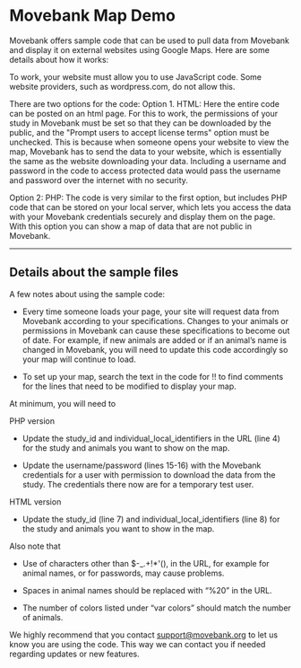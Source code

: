 # Movebank Map Demo

Movebank offers sample code that can be used to pull data from Movebank and display it on external websites using Google Maps. Here are some details about how it works:

To work, your website must allow you to use JavaScript code. Some website providers, such as wordpress.com, do not allow this.

There are two options for the code:
Option 1. HTML: Here the entire code can be posted on an html page. For this to work, the permissions of your study in Movebank must be set so that they can be downloaded by the public, and the "Prompt users to accept license terms" option must be unchecked. This is because when someone opens your website to view the map, Movebank has to send the data to your website, which is essentially the same as the website downloading your data. Including a username and password in the code to access protected data would pass the username and password over the internet with no security.

Option 2: PHP: The code is very similar to the first option, but includes PHP code that can be stored on your local server, which lets you access the data with your Movebank credentials securely and display them on the page. With this option you can show a map of data that are not public in Movebank.

-----------------------------------------------------------
## Details about the sample files

A few notes about using the sample code:

- Every time someone loads your page, your site will request data from Movebank according to your specifications. Changes to your animals or permissions in Movebank can cause these specifications to become out of date. For example, if new animals are added or if an animal’s name is changed in Movebank, you will need to update this code accordingly so your map will continue to load.

- To set up your map, search the text in the code for !! to find comments for the lines that need to be modified to display your map. 

At minimum, you will need to

PHP version
- Update the study_id and individual_local_identifiers in the URL (line 4) for the study and animals you want to show on the map.

- Update the username/password (lines 15-16) with the Movebank credentials for a user with permission to download the data from the study. The credentials there now are for a temporary test user.

HTML version
- Update the study_id (line 7) and individual_local_identifiers (line 8) for the study and animals you want to show in the map.

Also note that

- Use of characters other than $-_.+!*'(), in the URL, for example for animal names, or for passwords, may cause problems.

- Spaces in animal names should be replaced with “%20” in the URL.

- The number of colors listed under “var colors” should match the number of animals.

We highly recommend that you contact support@movebank.org to let us know you are using the code. This way we can contact you if needed regarding updates or new features.
